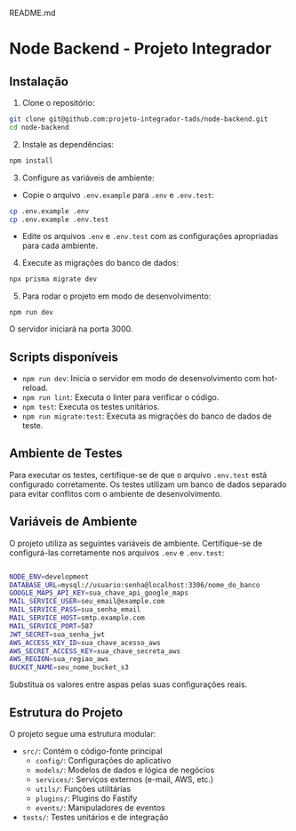 
README.md
# Node Backend - Projeto Integrador

## Instalação

1. Clone o repositório:

```bash
git clone git@github.com:projeto-integrador-tads/node-backend.git
cd node-backend
```

2. Instale as dependências:

```bash
npm install
```

3. Configure as variáveis de ambiente:

- Copie o arquivo `.env.example` para `.env` e `.env.test`:
```bash
cp .env.example .env
cp .env.example .env.test
```
- Edite os arquivos `.env` e `.env.test` com as configurações apropriadas para cada ambiente.

4. Execute as migrações do banco de dados:

```bash
npx prisma migrate dev
```

5. Para rodar o projeto em modo de desenvolvimento:

```
npm run dev
```

O servidor iniciará na porta 3000.

## Scripts disponíveis

- `npm run dev`: Inicia o servidor em modo de desenvolvimento com hot-reload.
- `npm run lint`: Executa o linter para verificar o código.
- `npm test`: Executa os testes unitários.
- `npm run migrate:test`: Executa as migrações do banco de dados de teste.

## Ambiente de Testes

Para executar os testes, certifique-se de que o arquivo `.env.test` está configurado corretamente. Os testes utilizam um banco de dados separado para evitar conflitos com o ambiente de desenvolvimento.

## Variáveis de Ambiente

O projeto utiliza as seguintes variáveis de ambiente. Certifique-se de configurá-las corretamente nos arquivos `.env` e `.env.test`:

```bash

NODE_ENV=development
DATABASE_URL=mysql://usuario:senha@localhost:3306/nome_do_banco
GOOGLE_MAPS_API_KEY=sua_chave_api_google_maps
MAIL_SERVICE_USER=seu_email@example.com
MAIL_SERVICE_PASS=sua_senha_email
MAIL_SERVICE_HOST=smtp.example.com
MAIL_SERVICE_PORT=587
JWT_SECRET=sua_senha_jwt
AWS_ACCESS_KEY_ID=sua_chave_acesso_aws
AWS_SECRET_ACCESS_KEY=sua_chave_secreta_aws
AWS_REGION=sua_regiao_aws
BUCKET_NAME=seu_nome_bucket_s3
```

Substitua os valores entre aspas pelas suas configurações reais.

## Estrutura do Projeto  

O projeto segue uma estrutura modular:

- `src/`: Contém o código-fonte principal
  - `config/`: Configurações do aplicativo
  - `models/`: Modelos de dados e lógica de negócios
  - `services/`: Serviços externos (e-mail, AWS, etc.)
  - `utils/`: Funções utilitárias
  - `plugins/`: Plugins do Fastify
  - `events/`: Manipuladores de eventos
- `tests/`: Testes unitários e de integração


